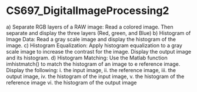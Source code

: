 # CS697_DigitalImageProcessing2
a) Separate RGB layers of a RAW image: Read a colored image. Then separate and display the three 
layers (Red, green, and Blue)
b) Histogram of Image Data: Read a gray scale image and display the histogram of the image.
c) Histogram Equalization: Apply histogram equalization to a gray scale image to increase the contrast 
for the image. Display the output image and its histogram.
d) Histogram Matching: Use the Matlab function imhistmatch() to match the histogram of an image to 
e reference image. Display the following:
i. the input image, 
ii. the reference image, 
iii. the output image,
iv. the histogram of the input image,
v. the histogram of the reference image
vi. the histogram of the output image
